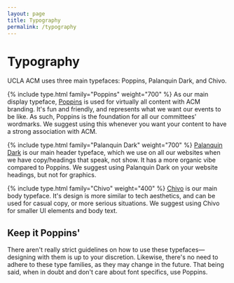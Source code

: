 ```yaml
---
layout: page
title: Typography
permalink: /typography
---
```

# Typography #
UCLA ACM uses three main typefaces: Poppins, Palanquin Dark, and Chivo. 

{% include type.html family="Poppins" weight="700" %}
As our main display typeface, [Poppins](https://fonts.google.com/specimen/Poppins "Poppins on Google Fonts") is used for virtually all content with ACM branding. It's fun and friendly, and represents what we want our events to be like. As such, Poppins is the foundation for all our committees' wordmarks. We suggest using this whenever you want your content to have a strong association with ACM.

{% include type.html family="Palanquin Dark" weight="700" %}
[Palanquin Dark](https://fonts.google.com/specimen/Palanquin+Dark "Palanquin Dark on Google Fonts") is our main header typeface, which we use on all our websites when we have copy/headings that speak, not show. It has a more organic vibe compared to Poppins. We suggest using Palanquin Dark on your website headings, but not for graphics.

{% include type.html family="Chivo" weight="400" %}
[Chivo](https://fonts.google.com/specimen/Chivo "Chivo on Google Fonts") is our main body typeface. It's design is more similar to tech aesthetics, and can be used for casual copy, or more serious situations. We suggest using Chivo for smaller UI elements and body text.

## Keep it Poppins' ##
There aren't really strict guidelines on how to use these typefaces—designing with them is up to your discretion. Likewise, there's no need to adhere to these type families, as they may change in the future. That being said, when in doubt and don't care about font specifics, use Poppins.